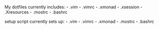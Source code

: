 My dotfiles
currently includes:
    - .vim
    - .vimrc
    - .xmonad
    - .xsession
    - .Xresources
    - .mostrc
    - .bashrc

setup script currently sets up:
    - .vim
    - .vimrc
    - .xmonad
    - .mostrc
    - .bashrc
